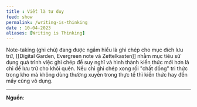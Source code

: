 ```yaml
---
title : Viết là tư duy
feed: show
permalink: /writing-is-thinking
date : 10-04-2023
aliases: [Writing is Thinking]
---
```



Note-taking (ghi chú) đang được ngầm hiểu là ghi chép cho mục đích lưu trữ, [[Digital Garden, Evergreen note và Zettelkasten]] nhằm mục tiêu sử dụng quá trình việc ghi chép để suy nghĩ và hình thành kiến thức mới hơn là chỉ để lưu trữ cho khỏi quên. Nếu chỉ ghi chép xong rồi "chất đống" tri thức trong kho mà không dùng thường xuyên trong thực tế thì kiến thức hay đến mấy cũng vô dụng.

---

**Nguồn**:
